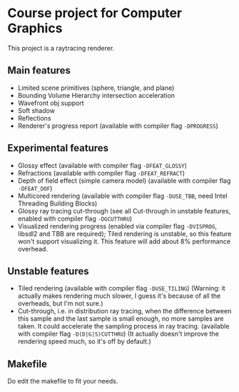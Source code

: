 Course project for Computer Graphics
====

This project is a raytracing renderer.

Main features
----

* Limited scene primitives (sphere, triangle, and plane)
* Bounding Volume Hierarchy intersection acceleration
* Wavefront obj support
* Soft shadow
* Reflections
* Renderer's progress report (available with compiler flag `-DPROGRESS`)


Experimental features
----

* Glossy effect (available with compiler flag `-DFEAT_GLOSSY`)
* Refractions (available with compiler flag `-DFEAT_REFRACT`)
* Depth of field effect (simple camera model) (available with compiler flag `-DFEAT_DOF`)
* Multicored rendering (available with compiler flag `-DUSE_TBB`, need Intel Threading Building Blocks)
* Glossy ray tracing cut-through (see all Cut-through in unstable features, enabled with compiler flag `-DGCUTTHRU`)
* Visualized rendering progress (enabled via compiler flag `-DVISPROG`, libsdl2 and TBB are required); Tiled rendering is unstable, so this feature won't support visualizing it. This feature will add about 8% performance overhead.


Unstable features
----

* Tiled rendering (available with compiler flag `-DUSE_TILING`) (Warning: it actually makes rendering much slower, I guess it's because of all the overheads, but I'm not sure.)
* Cut-through, i.e. in distribution ray tracing, when the difference between this sample and the last sample is small enough, no more samples are taken. It could accelerate the sampling process in ray tracing. (available with compiler flag `-D(D|G|S)CUTTHRU`) (It actually doesn't improve the rendering speed much, so it's off by default.)


Makefile
----

Do edit the makefile to fit your needs.


